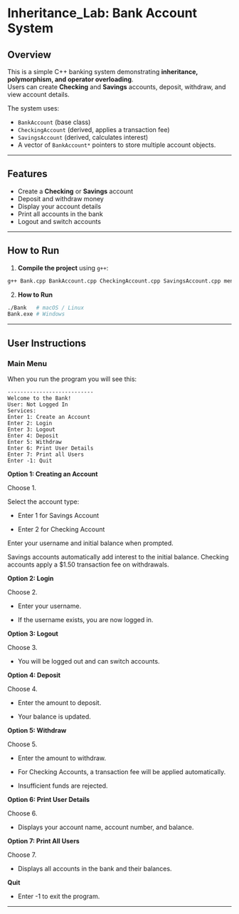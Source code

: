 # Inheritance_Lab: Bank Account System

## Overview
This is a simple C++ banking system demonstrating **inheritance, polymorphism, and operator overloading**.  
Users can create **Checking** and **Savings** accounts, deposit, withdraw, and view account details.

The system uses:
- `BankAccount` (base class)  
- `CheckingAccount` (derived, applies a transaction fee)  
- `SavingsAccount` (derived, calculates interest)  
- A vector of `BankAccount*` pointers to store multiple account objects.  

---

## Features
- Create a **Checking** or **Savings** account  
- Deposit and withdraw money  
- Display your account details  
- Print all accounts in the bank  
- Logout and switch accounts  

---

## How to Run
1. **Compile the project** using `g++`:

```bash
g++ Bank.cpp BankAccount.cpp CheckingAccount.cpp SavingsAccount.cpp menuFunctions.cpp -o Bank
```
2. **How to Run**
```bash
./Bank   # macOS / Linux
Bank.exe # Windows
```

---
## User Instructions
### Main Menu
When you run the program you will see this:
```
---------------------------
Welcome to the Bank!
User: Not Logged In
Services:
Enter 1: Create an Account
Enter 2: Login
Enter 3: Logout
Enter 4: Deposit
Enter 5: Withdraw
Enter 6: Print User Details
Enter 7: Print all Users
Enter -1: Quit
```
**Option 1: Creating an Account**

Choose 1.

Select the account type:

- Enter 1 for Savings Account

- Enter 2 for Checking Account

Enter your username and initial balance when prompted.

Savings accounts automatically add interest to the initial balance.
Checking accounts apply a $1.50 transaction fee on withdrawals.

**Option 2: Login**

Choose 2. 

* Enter your username.

* If the username exists, you are now logged in.

**Option 3: Logout**

Choose 3.

* You will be logged out and can switch accounts.

**Option 4: Deposit**

Choose 4.

* Enter the amount to deposit.

* Your balance is updated.

**Option 5: Withdraw**

Choose 5.

* Enter the amount to withdraw.

* For Checking Accounts, a transaction fee will be applied automatically.

* Insufficient funds are rejected.

**Option 6: Print User Details**

Choose 6.

* Displays your account name, account number, and balance.

**Option 7: Print All Users** 

Choose 7.

* Displays all accounts in the bank and their balances.

**Quit**

* Enter -1 to exit the program.
---

